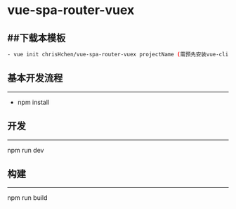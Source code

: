 # vue-spa-router-vuex


##下载本模板
-----
```sh
- vue init chrisHchen/vue-spa-router-vuex projectName (需预先安装vue-cli)
```

## 基本开发流程
-----
- npm install

## 开发
-----
npm run dev

## 构建
-----
npm run build
